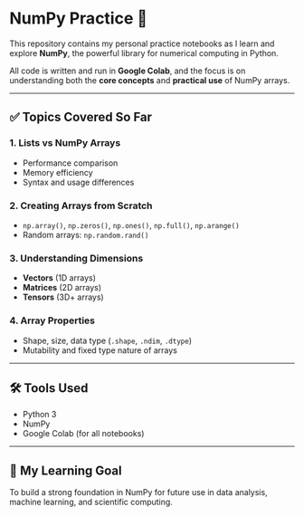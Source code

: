 # NumPy Practice 🧮

This repository contains my personal practice notebooks as I learn and explore **NumPy**, the powerful library for numerical computing in Python.

All code is written and run in **Google Colab**, and the focus is on understanding both the **core concepts** and **practical use** of NumPy arrays.

---

## ✅ Topics Covered So Far

### 1. Lists vs NumPy Arrays
- Performance comparison
- Memory efficiency
- Syntax and usage differences

### 2. Creating Arrays from Scratch
- `np.array()`, `np.zeros()`, `np.ones()`, `np.full()`, `np.arange()`
- Random arrays: `np.random.rand()`

### 3. Understanding Dimensions
- **Vectors** (1D arrays)
- **Matrices** (2D arrays)
- **Tensors** (3D+ arrays)

### 4. Array Properties
- Shape, size, data type (`.shape`, `.ndim`, `.dtype`)
- Mutability and fixed type nature of arrays

---

## 🛠 Tools Used
- Python 3
- NumPy
- Google Colab (for all notebooks)

---

## 🚀 My Learning Goal

To build a strong foundation in NumPy for future use in data analysis, machine learning, and scientific computing.
